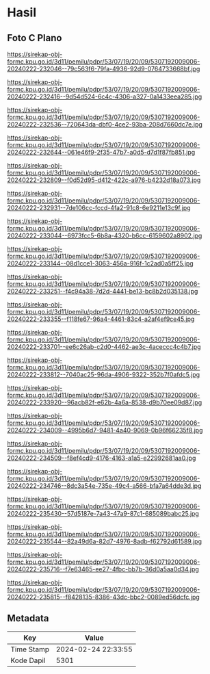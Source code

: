 # Hasil

## Foto C Plano

https://sirekap-obj-formc.kpu.go.id/3d11/pemilu/pdpr/53/07/19/20/09/5307192009006-20240222-232046--79c563f6-79fa-4936-92d9-0764733668bf.jpg

https://sirekap-obj-formc.kpu.go.id/3d11/pemilu/pdpr/53/07/19/20/09/5307192009006-20240222-232416--9d54d524-6c4c-4306-a327-0a1433eea285.jpg

https://sirekap-obj-formc.kpu.go.id/3d11/pemilu/pdpr/53/07/19/20/09/5307192009006-20240222-232536--720643da-dbf0-4ce2-93ba-208d7660dc7e.jpg

https://sirekap-obj-formc.kpu.go.id/3d11/pemilu/pdpr/53/07/19/20/09/5307192009006-20240222-232644--061e46f9-2f35-47b7-a0d5-d7d1f87fb851.jpg

https://sirekap-obj-formc.kpu.go.id/3d11/pemilu/pdpr/53/07/19/20/09/5307192009006-20240222-232809--f0d52d95-d412-422c-a976-b4232d18a073.jpg

https://sirekap-obj-formc.kpu.go.id/3d11/pemilu/pdpr/53/07/19/20/09/5307192009006-20240222-232931--7de106cc-fccd-4fa2-91c8-6e9211e13c9f.jpg

https://sirekap-obj-formc.kpu.go.id/3d11/pemilu/pdpr/53/07/19/20/09/5307192009006-20240222-233044--6973fcc5-6b8a-4320-b6cc-6159602a8902.jpg

https://sirekap-obj-formc.kpu.go.id/3d11/pemilu/pdpr/53/07/19/20/09/5307192009006-20240222-233144--08d1cce1-3063-456a-916f-1c2ad0a5ff25.jpg

https://sirekap-obj-formc.kpu.go.id/3d11/pemilu/pdpr/53/07/19/20/09/5307192009006-20240222-233251--f4c94a38-7d2d-4441-be13-bc8b2d035138.jpg

https://sirekap-obj-formc.kpu.go.id/3d11/pemilu/pdpr/53/07/19/20/09/5307192009006-20240222-233355--f118fe67-96a4-4461-83c4-a2af4ef9ce45.jpg

https://sirekap-obj-formc.kpu.go.id/3d11/pemilu/pdpr/53/07/19/20/09/5307192009006-20240222-233701--ee6c26ab-c2d0-4462-ae3c-4aceccc4c4b7.jpg

https://sirekap-obj-formc.kpu.go.id/3d11/pemilu/pdpr/53/07/19/20/09/5307192009006-20240222-233812--7040ac25-96da-4906-9322-352b7f0afdc5.jpg

https://sirekap-obj-formc.kpu.go.id/3d11/pemilu/pdpr/53/07/19/20/09/5307192009006-20240222-233920--96acb82f-e62b-4a6a-8538-d9b70ee09d87.jpg

https://sirekap-obj-formc.kpu.go.id/3d11/pemilu/pdpr/53/07/19/20/09/5307192009006-20240222-234009--4995b6d7-9481-4a40-9069-0b96f66235f8.jpg

https://sirekap-obj-formc.kpu.go.id/3d11/pemilu/pdpr/53/07/19/20/09/5307192009006-20240222-234509--f8ef4cd9-4176-4163-a1a5-e22992681aa0.jpg

https://sirekap-obj-formc.kpu.go.id/3d11/pemilu/pdpr/53/07/19/20/09/5307192009006-20240222-234746--8dc3a54e-735e-49c4-a566-bfa7a64dde3d.jpg

https://sirekap-obj-formc.kpu.go.id/3d11/pemilu/pdpr/53/07/19/20/09/5307192009006-20240222-235430--57d5187e-7a43-47a9-87c1-685089babc25.jpg

https://sirekap-obj-formc.kpu.go.id/3d11/pemilu/pdpr/53/07/19/20/09/5307192009006-20240222-235544--82a49d6a-82d7-4976-8adb-f62792d61589.jpg

https://sirekap-obj-formc.kpu.go.id/3d11/pemilu/pdpr/53/07/19/20/09/5307192009006-20240222-235716--f7e63465-ee27-4fbc-bb7b-36d0a5aa0d34.jpg

https://sirekap-obj-formc.kpu.go.id/3d11/pemilu/pdpr/53/07/19/20/09/5307192009006-20240222-235815--f8428135-8386-43dc-bbc2-0089ed56dcfc.jpg


## Metadata

| Key        | Value               |
| ---------- | ------------------- |
| Time Stamp | 2024-02-24 22:33:55 |
| Kode Dapil | 5301                |



